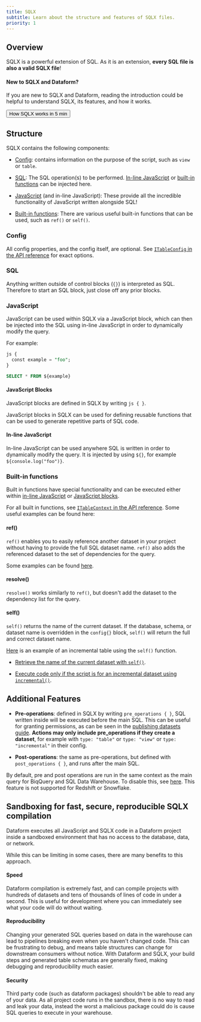 ```yaml
---
title: SQLX
subtitle: Learn about the structure and features of SQLX files.
priority: 1
---
```


## Overview

SQLX is a powerful extension of SQL. As it is an extension, **every SQL file is also a valid SQLX file**!

<div className="bp3-callout bp3-icon-info-sign bp3-intent-primary" >
<h4 class="bp3-heading">New to SQLX and Dataform?</h4>
<p>
If you are new to SQLX and Dataform, reading the introduction could be helpful to understand SQLX, its features, and how it works.
</p>
<a href="/introduction/dataform-in-5-minutes"><button intent="primary">How SQLX works in 5 min</button></a></div>


## Structure

SQLX contains the following components:

- [Config](#config): contains information on the purpose of the script, such as `view` or `table`.

- [SQL](#sql): The SQL operation(s) to be performed. [In-line JavaScript](#in-line-javascript) or [built-in functions](#built-in-functions) can be injected here.

- [JavaScript](#javascript) (and in-line JavaScript): These provide all the incredible functionality of JavaScript written alongside SQL!

- [Built-in functions](#built-in-functions): There are various useful built-in functions that can be used, such as `ref()` or `self()`.

### Config

All config properties, and the config itself, are optional. See [`ITableConfig` in the API reference](/reference#ITableConfig) for exact options.

### SQL

Anything written outside of control blocks (`{}`) is interpreted as SQL. Therefore to start an SQL block, just close off any prior blocks.

### JavaScript

JavaScript can be used within SQLX via a JavaScript block, which can then be injected into the SQL using in-line JavaScript in order to dynamically modify the query.

For example:

```SQL
js {
  const example = "foo";
}

SELECT * FROM ${example}
```

#### JavaScript Blocks

JavaScript blocks are defined in SQLX by writing `js { }`.

JavaScript blocks in SQLX can be used for defining reusable functions that can be used to generate repetitive parts of SQL code.

#### In-line JavaScript

In-line JavaScript can be used anywhere SQL is written in order to dynamically modify the query. It is injected by using `${}`, for example `${console.log("foo")}`.

### Built-in functions

Built in functions have special functionality and can be executed either within [in-line JavaScript](#in-line-javascript) or [JavaScript blocks](#javascript-blocks).

For all built in functions, see [`ITableContext` in the API reference](/reference#ITableContext). Some useful examples can be found here:

#### ref()

`ref()` enables you to easily reference another dataset in your project without having to provide the full SQL dataset name. `ref()` also adds the referenced dataset to the set of dependencies for the query.

Some examples can be found [here](datasets#referencing-other-datasets).

#### resolve()

`resolve()` works similarly to `ref()`, but doesn't add the dataset to the dependency list for the query.

#### self()

`self()` returns the name of the current dataset. If the database, schema, or dataset name is overridden in the `config{}` block, `self()` will return the full and correct dataset name.

[Here](incremental-datasets/#a-simple-example) is an example of an incremental table using the `self()` function.

- [Retrieve the name of the current dataset with `self()`](incremental-datasets#a-simple-example).

- [Execute code only if the script is for an incremental dataset using `incremental()`](incremental-datasets#conditional-code-if-incremental).

## Additional Features

- **Pre-operations**: defined in SQLX by writing `pre_operations { }`, SQL written inside will be executed before the main SQL. This can be useful for granting permissions, as can be seen in the [publishing datasets guide](datasets#example-granting-dataset-access-with-post_operations). **Actions may only include pre_operations if they create a dataset**, for example with `type: "table"` or `type: "view"` or `type: "incremental"` in their config.

- **Post-operations**: the same as pre-operations, but defined with `post_operations { }`, and runs after the main SQL.

<div className="bp3-callout bp3-icon-info-sign" markdown="1">
  By default, pre and post operations are run in the same context as the main query for BiqQuery and SQL Data Warehouse. To disable this, see <a href="./datasets">here</a>. This feature is not supported for Redshift or Snowflake.
</div>

## Sandboxing for fast, secure, reproducible SQLX compilation

Dataform executes all JavaScript and SQLX code in a Dataform project inside a sandboxed environment that has no access to the database, data, or network.

While this can be limiting in some cases, there are many benefits to this approach.

#### Speed

Dataform compilation is extremely fast, and can compile projects with hundreds of datasets and tens of thousands of lines of code in under a second. This is useful for development where you can immediately see what your code will do without waiting.

#### Reproducibility

Changing your generated SQL queries based on data in the warehouse can lead to pipelines breaking even when you haven't changed code. This can be frustrating to debug, and means table structures can change for downstream consumers without notice. With Dataform and SQLX, your build steps and generated table schematas are generally fixed, making debugging and reproducibility much easier.

#### Security

Third party code (such as dataform packages) shouldn't be able to read any of your data. As all project code runs in the sandbox, there is no way to read and leak your data, instead the worst a malicious package could do is cause SQL queries to execute in your warehouse.
